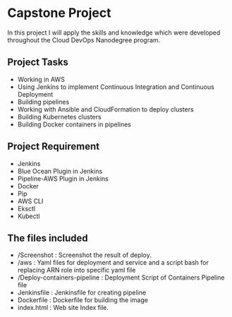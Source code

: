 # Capstone Project

In this project I will apply the skills and knowledge which were developed throughout the Cloud DevOps Nanodegree program.

## Project Tasks

* Working in AWS
* Using Jenkins to implement Continuous Integration and Continuous Deployment
* Building pipelines
* Working with Ansible and CloudFormation to deploy clusters
* Building Kubernetes clusters
* Building Docker containers in pipelines

## Project Requirement

* Jenkins
* Blue Ocean Plugin in Jenkins
* Pipeline-AWS Plugin in Jenkins
* Docker
* Pip
* AWS CLI
* Eksctl
* Kubectl

## The files included

* /Screenshot : Screenshot the result of deploy.
* /aws : Yaml files for deployment and service and a script bash for replacing ARN role into specific yaml file
* /Deploy-containers-pipeline : Deployment Script of Containers Pipeline file
* Jenkinsfile : Jenkinsfile for creating pipeline
* Dockerfile : Dockerfile for building the image 
* index.html : Web site Index file.
